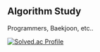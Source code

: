 ## Algorithm Study
Programmers, Baekjoon, etc..

[![Solved.ac Profile](http://mazassumnida.wtf/api/v2/generate_badge?boj=meko6970)](https://solved.ac/meko6970/)
